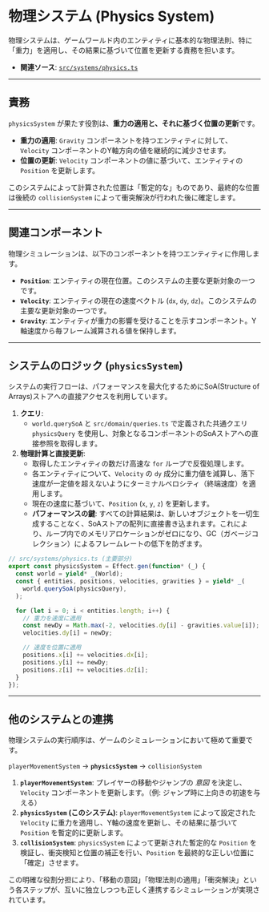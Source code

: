# 物理システム (Physics System)

物理システムは、ゲームワールド内のエンティティに基本的な物理法則、特に「重力」を適用し、その結果に基づいて位置を更新する責務を担います。

-   **関連ソース**: [`src/systems/physics.ts`](../../src/systems/physics.ts)

---

## 責務

`physicsSystem` が果たす役割は、**重力の適用と、それに基づく位置の更新**です。

-   **重力の適用**: `Gravity` コンポーネントを持つエンティティに対して、`Velocity` コンポーネントのY軸方向の値を継続的に減少させます。
-   **位置の更新**: `Velocity` コンポーネントの値に基づいて、エンティティの `Position` を更新します。

このシステムによって計算された位置は「暫定的な」ものであり、最終的な位置は後続の `collisionSystem` によって衝突解決が行われた後に確定します。

---

## 関連コンポーネント

物理シミュレーションは、以下のコンポーネントを持つエンティティに作用します。

-   **`Position`**: エンティティの現在位置。このシステムの主要な更新対象の一つです。
-   **`Velocity`**: エンティティの現在の速度ベクトル (`dx`, `dy`, `dz`)。このシステムの主要な更新対象の一つです。
-   **`Gravity`**: エンティティが重力の影響を受けることを示すコンポーネント。Y軸速度から毎フレーム減算される値を保持します。

---

## システムのロジック (`physicsSystem`)

システムの実行フローは、パフォーマンスを最大化するためにSoA(Structure of Arrays)ストアへの直接アクセスを利用しています。

1.  **クエリ**:
    -   `world.querySoA` と `src/domain/queries.ts` で定義された共通クエリ `physicsQuery` を使用し、対象となるコンポーネントのSoAストアへの直接参照を取得します。
2.  **物理計算と直接更新**:
    -   取得したエンティティの数だけ高速な `for` ループで反復処理します。
    -   各エンティティについて、`Velocity` の `dy` 成分に重力値を減算し、落下速度が一定値を超えないようにターミナルベロシティ（終端速度）を適用します。
    -   現在の速度に基づいて、`Position` (`x`, `y`, `z`) を更新します。
    -   **パフォーマンスの鍵**: すべての計算結果は、新しいオブジェクトを一切生成することなく、SoAストアの配列に直接書き込まれます。これにより、ループ内でのメモリアロケーションがゼロになり、GC（ガベージコレクション）によるフレームレートの低下を防ぎます。

```typescript
// src/systems/physics.ts (主要部分)
export const physicsSystem = Effect.gen(function* (_) {
  const world = yield* _(World);
  const { entities, positions, velocities, gravities } = yield* _(
    world.querySoA(physicsQuery),
  );

  for (let i = 0; i < entities.length; i++) {
    // 重力を速度に適用
    const newDy = Math.max(-2, velocities.dy[i] - gravities.value[i]);
    velocities.dy[i] = newDy;

    // 速度を位置に適用
    positions.x[i] += velocities.dx[i];
    positions.y[i] += newDy;
    positions.z[i] += velocities.dz[i];
  }
});
```

---

## 他のシステムとの連携

物理システムの実行順序は、ゲームのシミュレーションにおいて極めて重要です。

`playerMovementSystem` -> **`physicsSystem`** -> `collisionSystem`

1.  **`playerMovementSystem`**: プレイヤーの移動やジャンプの *意図* を決定し、`Velocity` コンポーネントを更新します。（例: ジャンプ時に上向きの初速を与える）
2.  **`physicsSystem` (このシステム)**: `playerMovementSystem` によって設定された `Velocity` に重力を適用し、Y軸の速度を更新し、その結果に基づいて `Position` を暫定的に更新します。
3.  **`collisionSystem`**: `physicsSystem` によって更新された暫定的な `Position` を検証し、衝突検知と位置の補正を行い、`Position` を最終的な正しい位置に「確定」させます。

この明確な役割分担により、「移動の意図」「物理法則の適用」「衝突解決」という各ステップが、互いに独立しつつも正しく連携するシミュレーションが実現されています。